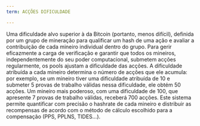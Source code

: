 ```yaml
---
term: ACÇÕES DIFICULDADE

---
```

Uma dificuldade alvo superior à da Bitcoin (portanto, menos difícil), definida por um grupo de mineração para qualificar um hash de uma ação e avaliar a contribuição de cada mineiro individual dentro do grupo. Para gerir eficazmente a carga de verificação e garantir que todos os mineiros, independentemente do seu poder computacional, submetem acções regularmente, os pools ajustam a dificuldade das acções. A dificuldade atribuída a cada mineiro determina o número de acções que ele acumula: por exemplo, se um mineiro tiver uma dificuldade atribuída de 10 e submeter 5 provas de trabalho válidas nessa dificuldade, ele obtém 50 acções. Um mineiro mais poderoso, com uma dificuldade de 100, que apresente 7 provas de trabalho válidas, receberá 700 acções. Este sistema permite quantificar com precisão o hashrate de cada mineiro e distribuir as recompensas de acordo com o método de cálculo escolhido para a compensação (PPS, PPLNS, TIDES...).